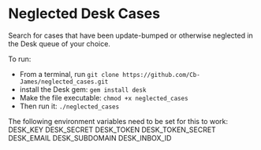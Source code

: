 # Neglected Desk Cases
Search for cases that have been update-bumped or otherwise neglected in the Desk queue of your choice.

To run:

- From a terminal, run `git clone https://github.com/Cb-James/neglected_cases.git`
- install the Desk gem: `gem install desk`
- Make the file executable: `chmod +x neglected_cases`
- Then run it: `./neglected_cases`

The following environment variables need to be set for this to work:
DESK_KEY
DESK_SECRET
DESK_TOKEN
DESK_TOKEN_SECRET
DESK_EMAIL
DESK_SUBDOMAIN
DESK_INBOX_ID
